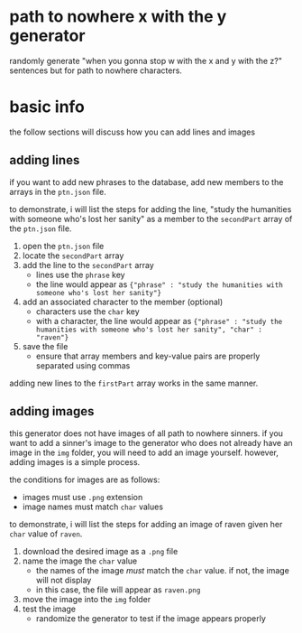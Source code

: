 # path to nowhere x with the y generator
randomly generate "when you gonna stop w with the x and y with the z?" sentences but for path to nowhere characters.

# basic info
the follow sections will discuss how you can add lines and images

## adding lines 
if you want to add new phrases to the database, add new members to the arrays in the `ptn.json` file.

to demonstrate, i will list the steps for adding the line, "study the humanities with someone who's lost her sanity" as a member to the `secondPart` array of the `ptn.json` file.


1. open the `ptn.json` file
2. locate the `secondPart` array
3. add the line to the `secondPart` array
    - lines use the `phrase` key
    - the line would appear as `{"phrase" : "study the humanities with someone who's lost her sanity"}`
4. add an associated character to the member (optional)
    - characters use the `char` key
    - with a character, the line would appear as `{"phrase" : "study the humanities with someone who's lost her sanity", "char" : "raven"}`
5. save the file
    - ensure that array members and key-value pairs are properly separated using commas

adding new lines to the `firstPart` array works in the same manner.

## adding images
this generator does not have images of all path to nowhere sinners. if you want to add a sinner's image to the generator who does not already have an image in the `img` folder, you will need to add an image yourself. however, adding images is a simple process.

the conditions for images are as follows:
- images must use `.png` extension
- image names must match `char` values

to demonstrate, i will list the steps for adding an image of raven given her `char` value of `raven`.

1. download the desired image as a `.png` file
2. name the image the `char` value
    - the names of the image *must* match the `char` value. if not, the image will not display
    - in this case, the file will appear as `raven.png`
3. move the image into the `img` folder
4. test the image
    - randomize the generator to test if the image appears properly 